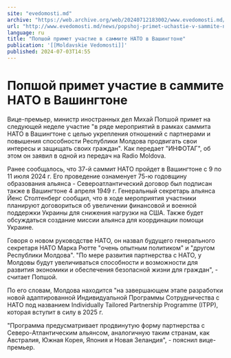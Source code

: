 ```yaml
---
site: "evedomosti.md"
archive: "https://web.archive.org/web/20240712183002/www.evedomosti.md/news/popshoj-primet-uchastie-v-sammite-nato-v-vashingtone"
url: "http://www.evedomosti.md/news/popshoj-primet-uchastie-v-sammite-nato-v-vashingtone"
language: ru
title: "Попшой примет участие в саммите НАТО в Вашингтоне"
publication: '[[Moldavskie Vedomosti]]'
published: 2024-07-03T14:55
---
```


# Попшой примет участие в саммите НАТО в Вашингтоне

Вице-премьер, министр иностранных дел Михай Попшой примет на следующей неделе участие "в ряде мероприятий в рамках саммита НАТО в Вашингтоне с целью укрепления отношений с партнерами и повышения способности Республики Молдова продвигать свои интересы и защищать своих граждан". Как передает "ИНФОТАГ", об этом он заявил в одной из передач на Radio Moldova.

Ранее сообщалось, что 37-й саммит НАТО пройдет в Вашингтоне с 9 по 11 июля 2024 г. Его проведение ознаменует 75-ю годовщину образования альянса - Североатлантический договор был подписан также в Вашингтоне 4 апреля 1949 г. Генеральный секретарь альянса Йенс Столтенберг сообщил, что в ходе мероприятия участники планируют договориться об увеличении финансовой и военной поддержки Украины для снижения нагрузки на США. Также будет обсуждаться создание миссии альянса для координации помощи Украине.

Говоря о новом руководстве НАТО, он назвал будущего генерального секретаря НАТО Марка Рютте "очень опытным политиком" и "другом Республики Молдова". "По мере развития партнерства с НАТО, у Молдовы будут увеличиваться способности и возможности для развития экономики и обеспечения безопасной жизни для граждан", - считает Попшой.

По его словам, Молдова находится "на завершающем этапе разработки новой адаптированной Индивидуальной Программы Сотрудничества с НАТО под названием Individually Tailored Partnership Programme (ITPP), которая вступит в силу в 2025 г.

"Программа предусматривает продвинутую форму партнерства с Северо-Атлантическим альянсом, аналогичную таким странам, как Австралия, Южная Корея, Япония и Новая Зеландия", - пояснил вице-премьер.